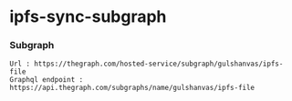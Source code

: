 # ipfs-sync-subgraph

### Subgraph 
    Url : https://thegraph.com/hosted-service/subgraph/gulshanvas/ipfs-file
    Graphql endpoint : https://api.thegraph.com/subgraphs/name/gulshanvas/ipfs-file 

